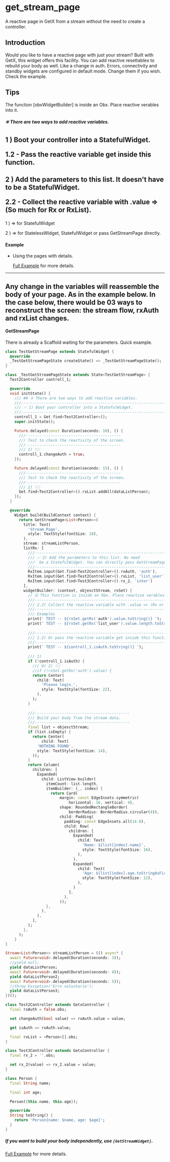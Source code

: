 # get_stream_page

A reactive page in GetX from a stream without the need to create a controller.

## Introduction

Would you like to have a reactive page with just your stream? Built with GetX, this widget offers 
this facility. You can add reactive resettables to rebuild your body as well. Like a change in auth. 
Errors, connectivity and standby widgets are configured in default mode. Change them if you wish. 
Check the example.

## Tips

The function [obxWidgetBuilder] is inside an Obx. Place reactive verables into it.

##### ✳️ There are two ways to add reactive variables.
1 ) Boot your controller into a StatefulWidget.<p>
1.2 - Pass the reactive variable get inside this function.
-----
2 ) Add the parameters to this list. It doesn't have to be a StatefulWidget.<p>
2.2 - Collect the reactive variable with .value => (So much for Rx or RxList).
-----
1 ) => for StatefulWidget
<p>
2 ) => for StatelessWidget, StatefulWidget 
or pass GetStreamPage directly.

#### Example
- Using the pages with details. <p>
[Full Example](https://api.pub.dev/packages/get_stream_page/example) for more details.

------
Any change in the variables will reassemble the body of your page. As in the example below. In the 
case below, there would be 03 ways to reconstruct the screen: the stream flow, rxAuth and rxList changes.
------
#### GetStreamPage

There is already a Scaffold waiting for the parameters. Quick example.
```dart
class TestGetStreamPage extends StatefulWidget {
  @override
  _TestGetStreamPageState createState() => _TestGetStreamPageState();
}

class _TestGetStreamPageState extends State<TestGetStreamPage> {
  Test2Controller controll_1;

  @override
  void initState() {
    /// ## ✳️ There are two ways to add reactive variables.
    ///-------------------------------------------------------------------
    /// ✅ 1) Boot your controller into a StatefulWidget.
    ///-------------------------------------------------------------------
    controll_1 = Get.find<Test2Controller>();
    super.initState();

    Future.delayed(const Duration(seconds: 10), () {
      ///------------------------------------------
      /// Test to check the reactivity of the screen.
      ///------------------------------------------
      /// 1) 👇🏼
      controll_1.changeAuth = true;
    });

    Future.delayed(const Duration(seconds: 15), () {
      ///------------------------------------------
      /// Test to check the reactivity of the screen.
      ///------------------------------------------
      /// 2) 👇🏼
      Get.find<Test2Controller>().rxList.addAll(dataListPerson);
    });
  }

  @override
    Widget build(BuildContext context) {
      return GetStreamPage<List<Person>>(
        title: Text(
          'Stream Page',
          style: TextStyle(fontSize: 18),
        ),
        stream: streamListPerson,
        listRx: [
          ///-------------------------------------------------------------------
          /// ✅ 2) Add the parameters to this list. No need
          ///  be a StatefulWidget. You can directly pass GetStreamPage.
          ///-------------------------------------------------------------------
          RxItem.input(Get.find<Test2Controller>().rxAuth, 'auth'),
          RxItem.input(Get.find<Test2Controller>().rxList, 'list_user'),
          RxItem.input(Get.find<Test3Controller>().rx_2, 'inter')
        ],
        widgetBuilder: (context, objesctStream, rxSet) {
          // ☑️ This function is inside an Obx. Place reactive verables into it.
          ///---------------------------------------------------------------
          /// 2.2) Collect the reactive variable with .value => (Rx or RxList)
          ///---------------------------------------------------------------
          /// Examples
          print(' TEST -- ${rxSet.getRx('auth').value.toString()} ');
          print(' TEST -- ${rxSet.getRx('list_user').value.length.toString()} ');
  
          ///-------------------------------------------------------------
          /// 1.2) Or pass the reactive variable get inside this function.
          ///-------------------------------------------------------------
          print(' TEST -- ${controll_1.isAuth.toString()} ');
  
          /// 1)
          if (!controll_1.isAuth) {
            /// Or 2) 👇🏼
            //if (!rxSet.getRx('auth').value) {
            return Center(
              child: Text(
                'Please login.',
                style: TextStyle(fontSize: 22),
              ),
            );
          }
  
          ///------------------------------------------
          /// Build your body from the stream data.
          ///------------------------------------------
          final list = objesctStream;
          if (list.isEmpty) {
            return Center(
                child: Text(
              'NOTHING FOUND',
              style: TextStyle(fontSize: 14),
            ));
          }
          return Column(
            children: [
              Expanded(
                child: ListView.builder(
                  itemCount: list.length,
                  itemBuilder: (_, index) {
                    return Card(
                        margin: const EdgeInsets.symmetric(
                            horizontal: 16, vertical: 4),
                        shape: RoundedRectangleBorder(
                            borderRadius: BorderRadius.circular(4)),
                        child: Padding(
                          padding: const EdgeInsets.all(14.0),
                          child: Row(
                            children: [
                              Expanded(
                                child: Text(
                                  'Name: ${list[index].name}',
                                  style: TextStyle(fontSize: 16),
                                ),
                              ),
                              Expanded(
                                child: Text(
                                  'Age: ${list[index].age.toStringAsFixed(2)}',
                                  style: TextStyle(fontSize: 12),
                                ),
                              )
                            ],
                          ),
                        ));
                  },
                ),
              ),
            ],
          );
        },
      );
    }
}

Stream<List<Person>> streamListPerson = (() async* {
  await Future<void>.delayed(Duration(seconds: 3));
  //yield null;
  yield dataListPerson;
  await Future<void>.delayed(Duration(seconds: 4));
  yield dataListPerson2;
  await Future<void>.delayed(Duration(seconds: 5));
  //throw Exception('Erro voluntario');
  yield dataListPerson3;
})();

class Test2Controller extends GetxController {
  final rxAuth = false.obs;

  set changeAuth(bool value) => rxAuth.value = value;

  get isAuth => rxAuth.value;

  final rxList = <Person>[].obs;
}

class Test3Controller extends GetxController {
  final rx_2 = ''.obs;

  set rx_2(value) => rx_2.value = value;
}

class Person {
  final String name;

  final int age;

  Person({this.name, this.age});

  @override
  String toString() {
    return 'Person{name: $name, age: $age}';
  }
}
```
##### If you want to build your body independently, use ```[GetStreamWidget]```.
[Full Example](https://api.pub.dev/packages/get_stream_page/example) for more details.

